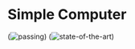 # Simple Computer
(![passing](https://img.shields.io/circleci/project/github/RedSparr0w/node-csgo-parser/master.svg))
(![state-of-the-art](https://img.shields.io/badge/label-State--of--the--art-red.svg))
